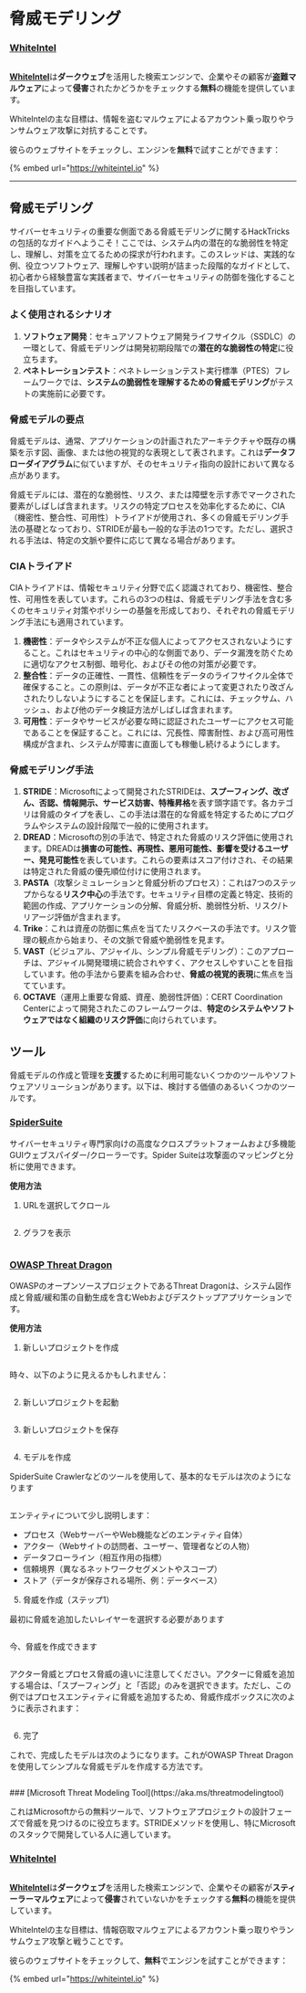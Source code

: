 # 脅威モデリング

### [WhiteIntel](https://whiteintel.io)

<figure><img src="/.gitbook/assets/image (1224).png" alt=""><figcaption></figcaption></figure>

[**WhiteIntel**](https://whiteintel.io)は**ダークウェブ**を活用した検索エンジンで、企業やその顧客が**盗難マルウェア**によって**侵害**されたかどうかをチェックする**無料**の機能を提供しています。

WhiteIntelの主な目標は、情報を盗むマルウェアによるアカウント乗っ取りやランサムウェア攻撃に対抗することです。

彼らのウェブサイトをチェックし、エンジンを**無料**で試すことができます：

{% embed url="https://whiteintel.io" %}

---

## 脅威モデリング

サイバーセキュリティの重要な側面である脅威モデリングに関するHackTricksの包括的なガイドへようこそ！ここでは、システム内の潜在的な脆弱性を特定し、理解し、対策を立てるための探求が行われます。このスレッドは、実践的な例、役立つソフトウェア、理解しやすい説明が詰まった段階的なガイドとして、初心者から経験豊富な実践者まで、サイバーセキュリティの防御を強化することを目指しています。

### よく使用されるシナリオ

1. **ソフトウェア開発**：セキュアソフトウェア開発ライフサイクル（SSDLC）の一環として、脅威モデリングは開発初期段階での**潜在的な脆弱性の特定**に役立ちます。
2. **ペネトレーションテスト**：ペネトレーションテスト実行標準（PTES）フレームワークでは、**システムの脆弱性を理解するための脅威モデリング**がテストの実施前に必要です。

### 脅威モデルの要点

脅威モデルは、通常、アプリケーションの計画されたアーキテクチャや既存の構築を示す図、画像、または他の視覚的な表現として表されます。これは**データフローダイアグラム**に似ていますが、そのセキュリティ指向の設計において異なる点があります。

脅威モデルには、潜在的な脆弱性、リスク、または障壁を示す赤でマークされた要素がしばしば含まれます。リスクの特定プロセスを効率化するために、CIA（機密性、整合性、可用性）トライアドが使用され、多くの脅威モデリング手法の基礎となっており、STRIDEが最も一般的な手法の1つです。ただし、選択される手法は、特定の文脈や要件に応じて異なる場合があります。

### CIAトライアド

CIAトライアドは、情報セキュリティ分野で広く認識されており、機密性、整合性、可用性を表しています。これらの3つの柱は、脅威モデリング手法を含む多くのセキュリティ対策やポリシーの基盤を形成しており、それぞれの脅威モデリング手法にも適用されています。

1. **機密性**：データやシステムが不正な個人によってアクセスされないようにすること。これはセキュリティの中心的な側面であり、データ漏洩を防ぐために適切なアクセス制御、暗号化、およびその他の対策が必要です。
2. **整合性**：データの正確性、一貫性、信頼性をデータのライフサイクル全体で確保すること。この原則は、データが不正な者によって変更されたり改ざんされたりしないようにすることを保証します。これには、チェックサム、ハッシュ、および他のデータ検証方法がしばしば含まれます。
3. **可用性**：データやサービスが必要な時に認証されたユーザーにアクセス可能であることを保証すること。これには、冗長性、障害耐性、および高可用性構成が含まれ、システムが障害に直面しても稼働し続けるようにします。

### 脅威モデリング手法

1. **STRIDE**：Microsoftによって開発されたSTRIDEは、**スプーフィング、改ざん、否認、情報開示、サービス妨害、特権昇格**を表す頭字語です。各カテゴリは脅威のタイプを表し、この手法は潜在的な脅威を特定するためにプログラムやシステムの設計段階で一般的に使用されます。
2. **DREAD**：Microsoftの別の手法で、特定された脅威のリスク評価に使用されます。DREADは**損害の可能性、再現性、悪用可能性、影響を受けるユーザー、発見可能性**を表しています。これらの要素はスコア付けされ、その結果は特定された脅威の優先順位付けに使用されます。
3. **PASTA**（攻撃シミュレーションと脅威分析のプロセス）：これは7つのステップからなる**リスク中心**の手法です。セキュリティ目標の定義と特定、技術的範囲の作成、アプリケーションの分解、脅威分析、脆弱性分析、リスク/トリアージ評価が含まれます。
4. **Trike**：これは資産の防御に焦点を当てたリスクベースの手法です。リスク管理の観点から始まり、その文脈で脅威や脆弱性を見ます。
5. **VAST**（ビジュアル、アジャイル、シンプル脅威モデリング）：このアプローチは、アジャイル開発環境に統合されやすく、アクセスしやすいことを目指しています。他の手法から要素を組み合わせ、**脅威の視覚的表現**に焦点を当てています。
6. **OCTAVE**（運用上重要な脅威、資産、脆弱性評価）：CERT Coordination Centerによって開発されたこのフレームワークは、**特定のシステムやソフトウェアではなく組織のリスク評価**に向けられています。

## ツール

脅威モデルの作成と管理を**支援**するために利用可能ないくつかのツールやソフトウェアソリューションがあります。以下は、検討する価値のあるいくつかのツールです。

### [SpiderSuite](https://github.com/3nock/SpiderSuite)

サイバーセキュリティ専門家向けの高度なクロスプラットフォームおよび多機能GUIウェブスパイダー/クローラーです。Spider Suiteは攻撃面のマッピングと分析に使用できます。

**使用方法**

1. URLを選択してクロール

<figure><img src="../.gitbook/assets/threatmodel_spidersuite_1.png" alt=""><figcaption></figcaption></figure>

2. グラフを表示

<figure><img src="../.gitbook/assets/threatmodel_spidersuite_2.png" alt=""><figcaption></figcaption></figure>

### [OWASP Threat Dragon](https://github.com/OWASP/threat-dragon/releases)

OWASPのオープンソースプロジェクトであるThreat Dragonは、システム図作成と脅威/緩和策の自動生成を含むWebおよびデスクトップアプリケーションです。

**使用方法**

1. 新しいプロジェクトを作成

<figure><img src="../.gitbook/assets/create_new_project_1.jpg" alt=""><figcaption></figcaption></figure>

時々、以下のように見えるかもしれません：

<figure><img src="../.gitbook/assets/1_threatmodel_create_project.jpg" alt=""><figcaption></figcaption></figure>

2. 新しいプロジェクトを起動

<figure><img src="../.gitbook/assets/launch_new_project_2.jpg" alt=""><figcaption></figcaption></figure>

3. 新しいプロジェクトを保存

<figure><img src="../.gitbook/assets/save_new_project.jpg" alt=""><figcaption></figcaption></figure>

4. モデルを作成

SpiderSuite Crawlerなどのツールを使用して、基本的なモデルは次のようになります

<figure><img src="../.gitbook/assets/0_basic_threat_model.jpg" alt=""><figcaption></figcaption></figure>

エンティティについて少し説明します：

* プロセス（WebサーバーやWeb機能などのエンティティ自体）
* アクター（Webサイトの訪問者、ユーザー、管理者などの人物）
* データフローライン（相互作用の指標）
* 信頼境界（異なるネットワークセグメントやスコープ）
* ストア（データが保存される場所、例：データベース）

5. 脅威を作成（ステップ1）

最初に脅威を追加したいレイヤーを選択する必要があります

<figure><img src="../.gitbook/assets/3_threatmodel_chose-threat-layer.jpg" alt=""><figcaption></figcaption></figure>

今、脅威を作成できます

<figure><img src="../.gitbook/assets/4_threatmodel_create-threat.jpg" alt=""><figcaption></figcaption></figure>

アクター脅威とプロセス脅威の違いに注意してください。アクターに脅威を追加する場合は、「スプーフィング」と「否認」のみを選択できます。ただし、この例ではプロセスエンティティに脅威を追加するため、脅威作成ボックスに次のように表示されます：

<figure><img src="../.gitbook/assets/2_threatmodel_type-option.jpg" alt=""><figcaption></figcaption></figure>

6. 完了

これで、完成したモデルは次のようになります。これがOWASP Threat Dragonを使用してシンプルな脅威モデルを作成する方法です。

<figure><img src="../.gitbook/assets/threat_model_finished.jpg" alt=""><figcaption></figcaption></figure>
### [Microsoft Threat Modeling Tool](https://aka.ms/threatmodelingtool)

これはMicrosoftからの無料ツールで、ソフトウェアプロジェクトの設計フェーズで脅威を見つけるのに役立ちます。STRIDEメソッドを使用し、特にMicrosoftのスタックで開発している人に適しています。


### [WhiteIntel](https://whiteintel.io)

<figure><img src="/.gitbook/assets/image (1224).png" alt=""><figcaption></figcaption></figure>

[**WhiteIntel**](https://whiteintel.io)は**ダークウェブ**を活用した検索エンジンで、企業やその顧客が**スティーラーマルウェア**によって**侵害**されていないかをチェックする**無料**の機能を提供しています。

WhiteIntelの主な目標は、情報窃取マルウェアによるアカウント乗っ取りやランサムウェア攻撃と戦うことです。

彼らのウェブサイトをチェックして、**無料**でエンジンを試すことができます：

{% embed url="https://whiteintel.io" %}
